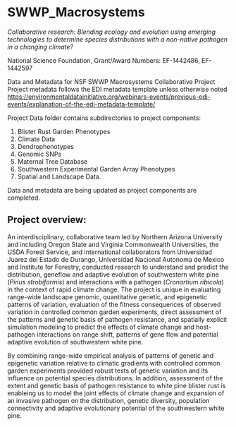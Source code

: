 # SWWP_Macrosystems 
*Collaborative research: Blending ecology and evolution using emerging technologies to determine species
distributions with a non-native pathogen in a changing climate?*

National Science Foundation, Grant/Award Numbers: EF-1442486, EF-1442597

Data and Metadata for NSF SWWP Macrosystems Collaborative Project
Project metadata follows the EDI metadata template unless otherwise noted https://environmentaldatainitiative.org/webinars-events/previous-edi-events/explanation-of-the-edi-metadata-template/

Project Data folder contains subdirectories to project components:
  1. Blister Rust Garden Phenotypes
  2. Climate Data
  3. Dendrophenotypes
  4. Genomic SNPs
  5. Maternal Tree Database
  6. Southwestern Experimental Garden Array Phenotypes
  7. Spatial and Landscape Data.

Data and metadata are being updated as project components are completed.

## Project overview:
An interdisciplinary, collaborative team led by Northern Arizona University and including Oregon State and 
Virginia Commonwealth Universities, the USDA Forest Service, and international collaborators from Universidad 
Juarez del Estado de Durango, Universidad Nacional Autonoma de Mexico and Institute for Forestry, conducted 
research to understand and predict the distribution, geneflow and adaptive evolution of southwestern white pine 
(*Pinus strobiformis*) and interactions with a pathogen (*Cronartium ribicola*) in the context of rapid climate change. 
The project is unique in evaluating range-wide landscape genomic, quantitative genetic, and epigenetic patterns of variation, 
evaluation of the fitness consequences of observed variation in controlled common garden experiments, direct assessment
of the patterns and genetic basis of pathogen resistance, and spatially explicit simulation modeling to predict the effects 
of climate change and host-pathogen interactions on range shift, patterns of gene flow and potential adaptive evolution 
of southwestern white pine.

By combining range-wide empirical analysis of patterns of genetic and epigenetic variation relative to climatic gradients 
with controlled common garden experiments provided robust tests of genetic variation and its influence on potential species 
distributions. In addition, assessment of the extent and genetic basis of pathogen resistance to white pine blister rust is 
enableing us to model the joint effects of climate change and expansion of an invasive pathogen on the distribution, 
genetic diversity, population connectivity and adaptive evolutionary potential of the southwestern white pine.
